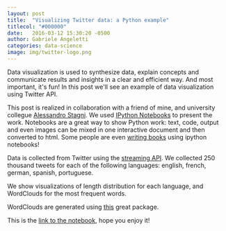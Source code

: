 ```yaml
---
layout: post
title:  "Visualizing Twitter data: a Python example"
titlecol: "#000000"
date:   2016-03-12 15:30:20 -0500
author: Gabriele Angeletti
categories: data-science
image: img/twitter-logo.png
---
```

Data visualization is used to synthesize data, explain concepts and communicate results and insights in a clear and efficient way. And most important, it's fun!
In this post we'll see an example of data visualization using Twitter API.

This post is realized in collaboration with a friend of mine, and university collegue
[Alessandro Stagni][ales].
We used [IPython Notebooks][ipynb] to present the work. Notebooks are a great way to show
Python work: text, code, output and even images can be mixed in one interactive document
and then converted to html. Some people are even [writing books][ipynbkalman] using ipython notebooks!

Data is collected from Twitter using the [streaming API][strAPI].
We collected 250 thousand tweets for each of the following languages: english, french, german, spanish, portuguese.

We show visualizations of length distribution for each language, and WordClouds for
the most frequent words.

WordClouds are generated using [this][wc] great package.

This is the [link to the notebook][work], hope you enjoy it!

[strAPI]: https://dev.twitter.com/streaming/overview
[wc]: https://github.com/amueller/word_cloud
[ales]: https://it-it.facebook.com/people/Alessandro-Stagni/100007421145017
[ipynb]: http://ipython.org/notebook.html
[ipynbkalman]: https://github.com/rlabbe/Kalman-and-Bayesian-Filters-in-Python
[work]: http://blackecho.github.io/tweet_data_viz.html
